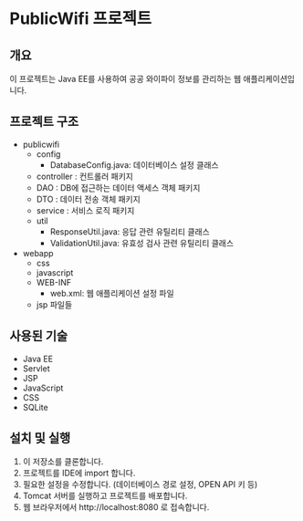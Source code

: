 # PublicWifi 프로젝트

## 개요
이 프로젝트는 Java EE를 사용하여 공공 와이파이 정보를 관리하는 웹 애플리케이션입니다.

## 프로젝트 구조
- publicwifi
  - config
    - DatabaseConfig.java: 데이터베이스 설정 클래스
  - controller : 컨트롤러 패키지
  - DAO : DB에 접근하는 데이터 액세스 객체 패키지
  - DTO : 데이터 전송 객체 패키지
  - service : 서비스 로직 패키지
  - util
    - ResponseUtil.java: 응답 관련 유틸리티 클래스
    - ValidationUtil.java: 유효성 검사 관련 유틸리티 클래스
- webapp
  - css
  - javascript
  - WEB-INF
    - web.xml: 웹 애플리케이션 설정 파일
  - jsp 파일들
## 사용된 기술
- Java EE
- Servlet
- JSP
- JavaScript
- CSS
- SQLite
## 설치 및 실행
1. 이 저장소를 클론합니다.
2. 프로젝트를 IDE에 import 합니다.
3. 필요한 설정을 수정합니다. (데이터베이스 경로 설정, OPEN API 키 등)
4. Tomcat 서버를 실행하고 프로젝트를 배포합니다.
5. 웹 브라우저에서 http://localhost:8080 로 접속합니다.
